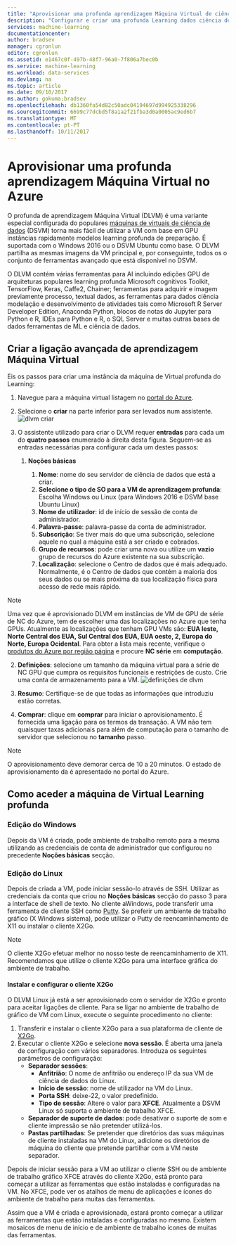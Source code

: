 ```yaml
---
title: "Aprovisionar uma profunda aprendizagem Máquina Virtual de ciência de dados no Azure | Microsoft Docs"
description: "Configurar e criar uma profunda Learning dados ciência de Máquina Virtual no Azure para análise e machine learning."
services: machine-learning
documentationcenter: 
author: bradsev
manager: cgronlun
editor: cgronlun
ms.assetid: e1467c0f-497b-48f7-96a0-7f806a7bec0b
ms.service: machine-learning
ms.workload: data-services
ms.devlang: na
ms.topic: article
ms.date: 09/10/2017
ms.author: gokuma;bradsev
ms.openlocfilehash: db1360fa54d82c50adc04194697d994925338296
ms.sourcegitcommit: 6699c77dcbd5f8a1a2f21fba3d0a0005ac9ed6b7
ms.translationtype: MT
ms.contentlocale: pt-PT
ms.lasthandoff: 10/11/2017
---
```

# <a name="provision-a-deep-learning-virtual-machine-on-azure"></a>Aprovisionar uma profunda aprendizagem Máquina Virtual no Azure 

O profunda de aprendizagem Máquina Virtual (DLVM) é uma variante especial configurada do populares [máquinas de virtuais de ciência de dados](http://aka.ms/dsvm) (DSVM) torna mais fácil de utilizar a VM com base em GPU instâncias rapidamente modelos learning profunda de preparação. É suportada com o Windows 2016 ou o DSVM Ubuntu como base. O DLVM partilha as mesmas imagens da VM principal e, por conseguinte, todos os o conjunto de ferramentas avançado que está disponível no DSVM. 

O DLVM contém várias ferramentas para AI incluindo edições GPU de arquiteturas populares learning profunda Microsoft cognitivos Toolkit, TensorFlow, Keras, Caffe2, Chainer; ferramentas para adquirir e imagem previamente processo, textual dados, as ferramentas para dados ciência modelação e desenvolvimento de atividades tais como Microsoft R Server Developer Edition, Anaconda Python, blocos de notas do Jupyter para Python e R, IDEs para Python e R, o SQL Server e muitas outras bases de dados ferramentas de ML e ciência de dados. 

## <a name="create-your-deep-learning-virtual-machine"></a>Criar a ligação avançada de aprendizagem Máquina Virtual
Eis os passos para criar uma instância da máquina de Virtual profunda do Learning: 

1. Navegue para a máquina virtual listagem no [portal do Azure](https://portal.azure.com/#create/microsoft-ads.dsvm-deep-learningtoolkit
).
2. Selecione o **criar** na parte inferior para ser levados num assistente.![ dlvm criar](./media/dlvm-provision-wizard.PNG)
3. O assistente utilizado para criar o DLVM requer **entradas** para cada um do **quatro passos** enumerado à direita desta figura. Seguem-se as entradas necessárias para configurar cada um destes passos:
   
   1. **Noções básicas**
      
      1. **Nome**: nome do seu servidor de ciência de dados que está a criar.
      2. **Selecione o tipo de SO para a VM de aprendizagem profunda**: Escolha Windows ou Linux (para Windows 2016 e DSVM base Ubuntu Linux)
      2. **Nome de utilizador**: id de início de sessão de conta de administrador.
      3. **Palavra-passe**: palavra-passe da conta de administrador.
      4. **Subscrição**: Se tiver mais do que uma subscrição, selecione aquele no qual a máquina está a ser criado e cobrados.
      5. **Grupo de recursos**: pode criar uma nova ou utilize um **vazio** grupo de recursos do Azure existente na sua subscrição.
      6. **Localização**: selecione o Centro de dados que é mais adequado. Normalmente, é o Centro de dados que contém a maioria dos seus dados ou se mais próxima da sua localização física para acesso de rede mais rápido. 
      
> [!NOTE]
> Uma vez que é aprovisionado DLVM em instâncias de VM de GPU de série de NC do Azure, tem de escolher uma das localizações no Azure que tenha GPUs. Atualmente as localizações que tenham GPU VMs são: **EUA leste, Norte Central dos EUA, Sul Central dos EUA, EUA oeste, 2, Europa do Norte, Europa Ocidental**. Para obter a lista mais recente, verifique o [produtos do Azure por região página](https://azure.microsoft.com/en-us/regions/services/) e procure **NC série** em **computação**. 

   2. **Definições**: selecione um tamanho da máquina virtual para a série de NC GPU que cumpra os requisitos funcionais e restrições de custo. Crie uma conta de armazenamento para a VM.  ![definições de dlvm](./media/dlvm-provision-step-2.PNG)
   
   3. **Resumo**: Certifique-se de que todas as informações que introduziu estão corretas.
   5. **Comprar**: clique em **comprar** para iniciar o aprovisionamento. É fornecida uma ligação para os termos da transação. A VM não tem quaisquer taxas adicionais para além de computação para o tamanho de servidor que selecionou no **tamanho** passo. 

> [!NOTE]
> O aprovisionamento deve demorar cerca de 10 a 20 minutos. O estado de aprovisionamento da é apresentado no portal do Azure.
> 


## <a name="how-to-access-the-deep-learning-virtual-machine"></a>Como aceder a máquina de Virtual Learning profunda

### <a name="windows-edition"></a>Edição do Windows
Depois da VM é criada, pode ambiente de trabalho remoto para a mesma utilizando as credenciais de conta de administrador que configurou no precedente **Noções básicas** secção. 

### <a name="linux-edition"></a>Edição do Linux

Depois de criada a VM, pode iniciar sessão-lo através de SSH. Utilizar as credenciais da conta que criou no **Noções básicas** secção do passo 3 para a interface de shell de texto. No cliente aWindows, pode transferir uma ferramenta de cliente SSH como [Putty](http://www.putty.org). Se preferir um ambiente de trabalho gráfico (X Windows sistema), pode utilizar o Putty de reencaminhamento de X11 ou instalar o cliente X2Go.

> [!NOTE]
> O cliente X2Go efetuar melhor no nosso teste de reencaminhamento de X11. Recomendamos que utilize o cliente X2Go para uma interface gráfica do ambiente de trabalho.
> 
> 

#### <a name="installing-and-configuring-x2go-client"></a>Instalar e configurar o cliente X2Go
O DLVM Linux já está a ser aprovisionado com o servidor de X2Go e pronto para aceitar ligações de cliente. Para se ligar no ambiente de trabalho de gráfico de VM com Linux, execute o seguinte procedimento no cliente:

1. Transferir e instalar o cliente X2Go para a sua plataforma de cliente de [X2Go](http://wiki.x2go.org/doku.php/doc:installation:x2goclient).    
2. Executar o cliente X2Go e selecione **nova sessão**. É aberta uma janela de configuração com vários separadores. Introduza os seguintes parâmetros de configuração:
   * **Separador sessões**:
     * **Anfitrião**: O nome de anfitrião ou endereço IP da sua VM de ciência de dados do Linux.
     * **Início de sessão**: nome de utilizador na VM do Linux.
     * **Porta SSH**: deixe-22, o valor predefinido.
     * **Tipo de sessão**: Altere o valor para **XFCE**. Atualmente a DSVM Linux só suporta o ambiente de trabalho XFCE.
   * **Separador de suporte de dados**: pode desativar o suporte de som e cliente impressão se não pretender utilizá-los.
   * **Pastas partilhadas**: Se pretender que diretórios das suas máquinas de cliente instaladas na VM do Linux, adicione os diretórios de máquina do cliente que pretende partilhar com a VM neste separador.

Depois de iniciar sessão para a VM ao utilizar o cliente SSH ou de ambiente de trabalho gráfico XFCE através do cliente X2Go, está pronto para começar a utilizar as ferramentas que estão instaladas e configuradas na VM. No XFCE, pode ver os atalhos de menu de aplicações e ícones do ambiente de trabalho para muitas das ferramentas.

Assim que a VM é criada e aprovisionada, estará pronto começar a utilizar as ferramentas que estão instaladas e configuradas no mesmo. Existem mosaicos de menu de início e de ambiente de trabalho ícones de muitas das ferramentas. 
